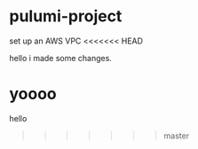 # pulumi-project
set up an AWS VPC
<<<<<<< HEAD

hello i made some changes. 

yoooo
=======
hello
>>>>>>> master
